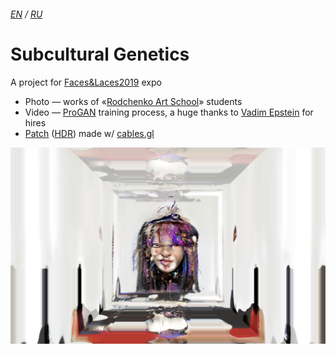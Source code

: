 ###### [EN] / [RU]

# Subcultural Genetics

A project for [Faces&Laces2019](https://2019.faceslaces.com) expo

- Photo — works of «[Rodchenko Art School](https://www.instagram.com/photo_in_media)» students
- Video — [ProGAN](https://github.com/tkarras/progressive_growing_of_gans) training process, a huge thanks to [Vadim Epstein](https://github.com/eps696) for hires
- [Patch](https://cables.gl/p/5d049ce2059171295e0e250b) ([HDR](https://cables.gl/p/5cf9c1fd76cd9f7ebaead15a)) made w/ [cables.gl](https://cables.gl/)

[![screenshoot](./screenshoot.png)](https://github.com/mevius6/subcultural-genetics)

[EN]: ./README.md
[RU]: ./README.ru.md
